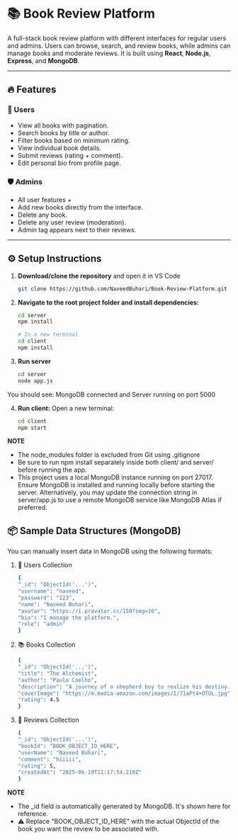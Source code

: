 # 📚 Book Review Platform

A full-stack book review platform with different interfaces for regular users and admins. Users can browse, search, and review books, while admins can manage books and moderate reviews. It is built using **React**, **Node.js**, **Express**, and **MongoDB**.

---

## 🔥 Features

### 👤 Users
- View all books with pagination.
- Search books by title or author.
- Filter books based on minimum rating.
- View individual book details.
- Submit reviews (rating + comment).
- Edit personal bio from profile page.

### 🛡️ Admins
- All user features +
- Add new books directly from the interface.
- Delete any book.
- Delete any user review (moderation).
- Admin tag appears next to their reviews.

---

## ⚙️ Setup Instructions

1. **Download/clone the repository** and open it in VS Code
   ```bash
   git clone https://github.com/NaveedBuhari/Book-Review-Platform.git

2. **Navigate to the root project folder and install dependencies:**
   ```bash
   cd server
   npm install

   # In a new terminal
   cd client
   npm install

3. **Run server**

   ```bash
   cd server
   node app.js

You should see: MongoDB connected and Server running on port 5000

4. **Run client:**
   Open a new terminal:
   ```bash
   cd client
   npm start

**NOTE**
- The node_modules folder is excluded from Git using .gitignore
- Be sure to run npm install separately inside both client/ and server/ before running the app.
- This project uses a local MongoDB instance running on port 27017. Ensure MongoDB is installed and running locally before starting the server. Alternatively, you may update the connection string in server/app.js to use a remote MongoDB service like MongoDB Atlas if preferred.


## 📦 Sample Data Structures (MongoDB)
You can manually insert data in MongoDB using the following formats:

1. 🧑 Users Collection
   ```bash
   {
   "_id": "ObjectId('...')",
   "username": "naveed",
   "password": "123",
   "name": "Naveed Buhari",
   "avatar": "https://i.pravatar.cc/150?img=10",
   "bio": "I manage the platform.",
   "role": "admin"
   }

2. 📚 Books Collection
   ```bash
   {
   "_id": "ObjectId('...')",
   "title": "The Alchemist",
   "author": "Paulo Coelho",
   "description": "A journey of a shepherd boy to realize his destiny.",
   "coverImage": "https://m.media-amazon.com/images/I/71aFt4+OTOL.jpg",
   "rating": 4.5
   }

3. 📝 Reviews Collection
   ```bash
   {
   "_id": "ObjectId('...')",
   "bookId": "BOOK_OBJECT_ID_HERE",
   "userName": "Naveed Buhari",
   "comment": "hiiiii",
   "rating": 5,
   "createdAt": "2025-06-19T11:17:54.210Z"
   }

**NOTE**
- The _id field is automatically generated by MongoDB. It's shown here for reference.
- ⚠️ Replace "BOOK_OBJECT_ID_HERE" with the actual ObjectId of the book you want the review to be associated with.




